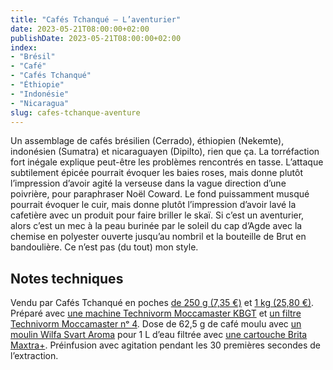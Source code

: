 ```yaml
---
title: "Cafés Tchanqué — L’aventurier"
date: 2023-05-21T08:00:00+02:00
publishDate: 2023-05-21T08:00:00+02:00
index:
- "Brésil"
- "Café"
- "Cafés Tchanqué"
- "Éthiopie"
- "Indonésie"
- "Nicaragua"
slug: cafes-tchanque-aventure
---
```


Un assemblage de cafés brésilien (Cerrado), éthiopien (Nekemte), indonésien (Sumatra) et nicaraguayen (Dipilto), rien que ça. La torréfaction fort inégale explique peut-être les problèmes rencontrés en tasse. L’attaque subtilement épicée pourrait évoquer les baies roses, mais donne plutôt l’impression d’avoir agité la verseuse dans la vague direction d’une poivrière, pour paraphraser Noël Coward. Le fond puissamment musqué pourrait évoquer le cuir, mais donne plutôt l’impression d’avoir lavé la cafetière avec un produit pour faire briller le skaï. Si c’est un aventurier, alors c’est un mec à la peau burinée par le soleil du cap d’Agde avec la chemise en polyester ouverte jusqu’au nombril et la bouteille de Brut en bandoulière. Ce n’est pas (du tout) mon style.

## Notes techniques

Vendu par Cafés Tchanqué en poches [de 250 g (7,35 €)](https://tchanque-gourmet.com/product/laventurier-250g/ "L’Aventurier 250g - Tchanque Gourmet") et [1 kg (25,80 €)](https://tchanque-gourmet.com/product/laventurier-1kg/ "L’Aventurier 1kg - Tchanque Gourmet"). Préparé avec [une machine Technivorm Moccamaster KBGT](https://amzn.to/3oKQ0KJ) et [un filtre Technivorm Moccamaster nᵒ 4](https://amzn.to/3mamexu). Dose de 62,5 g de café moulu avec [un moulin Wilfa Svart Aroma](https://amzn.to/38zVkdx) pour 1 L d’eau filtrée avec [une cartouche Brita Maxtra+](https://amzn.to/2WariXS). Préinfusion avec agitation pendant les 30 premières secondes de l’extraction.
